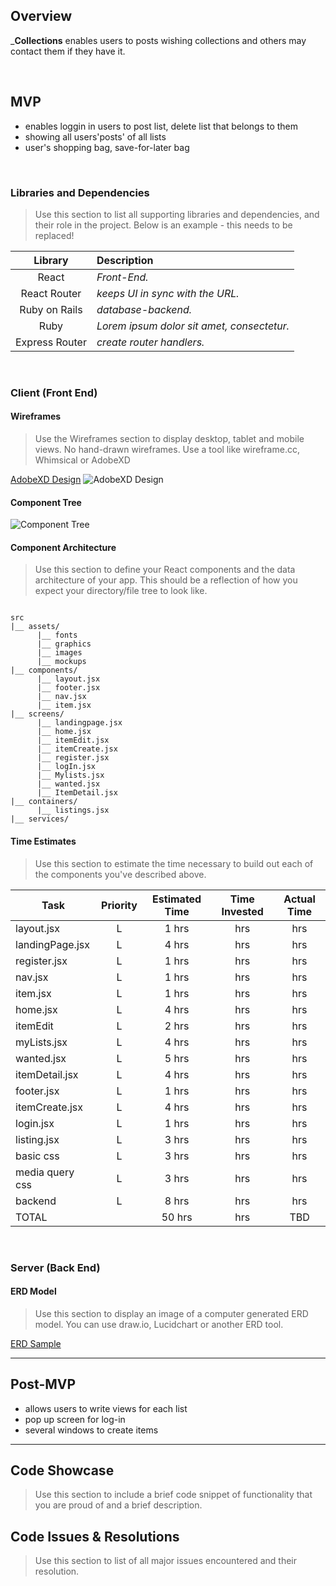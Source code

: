 

## Overview

_**Collections** 
enables users to posts wishing collections and others may contact them if they have it. 

<br>

## MVP

- enables loggin in users to post list, delete list that belongs to them
- showing all users'posts' of all lists
- user's shopping bag, save-for-later bag

<br>



### Libraries and Dependencies

> Use this section to list all supporting libraries and dependencies, and their role in the project. Below is an example - this needs to be replaced!

|     Library      | Description                                |
| :--------------: | :----------------------------------------- |
|      React       | _Front-End._
|   React Router   | _keeps UI in sync with the URL._ |
| Ruby on Rails             | _database-backend._ |
|    Ruby      | _Lorem ipsum dolor sit amet, consectetur._ |
|  Express Router  | _create router handlers._ |

<br>

### Client (Front End)

#### Wireframes

> Use the Wireframes section to display desktop, tablet and mobile views. No hand-drawn wireframes. Use a tool like wireframe.cc, Whimsical or AdobeXD

[AdobeXD Design](https://xd.adobe.com/view/6d9020d7-7e69-478e-9b33-c940c7aa7161-38c3/)
![AdobeXD Design](https://res.cloudinary.com/lizhenwen727/image/upload/v1617066873/Screen_Shot_2021-03-29_at_9.10.01_PM_pvbofj.png)


#### Component Tree

![Component Tree ](https://res.cloudinary.com/lizhenwen727/image/upload/v1617068066/Screen_Shot_2021-03-29_at_9.33.43_PM_zai6w7.png)

#### Component Architecture

> Use this section to define your React components and the data architecture of your app. This should be a reflection of how you expect your directory/file tree to look like. 

``` structure

src
|__ assets/
      |__ fonts
      |__ graphics
      |__ images
      |__ mockups
|__ components/
      |__ layout.jsx
      |__ footer.jsx
      |__ nav.jsx
      |__ item.jsx
|__ screens/
      |__ landingpage.jsx
      |__ home.jsx
      |__ itemEdit.jsx
      |__ itemCreate.jsx
      |__ register.jsx
      |__ logIn.jsx
      |__ Mylists.jsx
      |__ wanted.jsx
      |__ ItemDetail.jsx
|__ containers/
      |__ listings.jsx
|__ services/

```

#### Time Estimates

> Use this section to estimate the time necessary to build out each of the components you've described above.

| Task                | Priority | Estimated Time | Time Invested | Actual Time |
| ------------------- | :------: | :------------: | :-----------: | :---------: |
| layout.jsx    |    L     |    1  hrs      |      hrs     |     hrs    |
|  landingPage.jsx   |    L     |     4 hrs      |      hrs     |     hrs    |
|  register.jsx   |    L     |    1  hrs      |      hrs     |     hrs    |
|  nav.jsx   |    L     |     1 hrs      |      hrs     |     hrs    |
|   item.jsx  |    L     |     1 hrs      |      hrs     |     hrs    |
|   home.jsx  |    L     |    4  hrs      |      hrs     |     hrs    |
|   itemEdit  |    L     |     2 hrs      |      hrs     |     hrs    |
|   myLists.jsx  |    L     |    4  hrs      |      hrs     |     hrs    |
|   wanted.jsx  |    L     |    5  hrs      |      hrs     |     hrs    |
|  itemDetail.jsx   |    L     |    4  hrs      |      hrs     |     hrs    |
|   footer.jsx  |    L     |    1  hrs      |      hrs     |     hrs    |
|   itemCreate.jsx  |    L     |    4  hrs      |      hrs     |     hrs    |
|  login.jsx   |    L     |    1  hrs      |      hrs     |     hrs    |
|   listing.jsx  |    L     |    3  hrs      |      hrs     |     hrs    |
|   basic css  |    L     |     3 hrs      |      hrs     |     hrs    |
|   media query css  |    L     |    3  hrs      |      hrs     |     hrs    |
|   backend  |    L     |     8 hrs      |      hrs     |     hrs    |
| TOTAL               |          |     50 hrs      |      hrs     |     TBD     |


<br>

### Server (Back End)

#### ERD Model

> Use this section to display an image of a computer generated ERD model. You can use draw.io, Lucidchart or another ERD tool.

[ERD Sample](https://drive.google.com/file/d/1kLyQTZqfcA4jjKWQexfEkG2UspyclK8Q/view)
<br>

***

## Post-MVP

- allows users to write views for each list
- pop up screen for log-in
- several windows to create items

***

## Code Showcase

> Use this section to include a brief code snippet of functionality that you are proud of and a brief description.

## Code Issues & Resolutions

> Use this section to list of all major issues encountered and their resolution.
